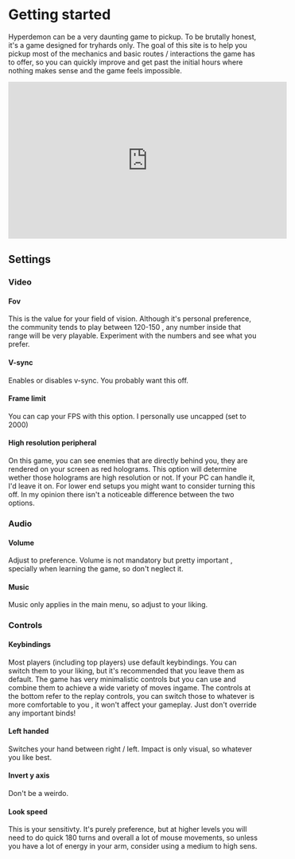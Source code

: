 
# Getting started

Hyperdemon can be a very daunting game to pickup. To be brutally honest, it's a game designed for tryhards only. 
The goal of this site is to help you pickup most of the mechanics and basic routes / interactions the game has to offer,
so you can quickly improve and get past the initial hours where nothing makes sense and the game feels impossible.

<iframe width="560" height="315" src="https://www.youtube.com/embed/ScglDSi9KUs?si=_kOj-7_OmE5mldo2" title="YouTube video player" frameborder="0" allow="accelerometer; autoplay; clipboard-write; encrypted-media; gyroscope; picture-in-picture; web-share" allowfullscreen></iframe>

## Settings

### Video

#### Fov
This is the value for your field of vision. Although it's personal preference, the community tends to play between 120-150 , any number inside that range will be very playable. Experiment with the numbers and see what you prefer.

#### V-sync
Enables or disables v-sync. You probably want this off.

#### Frame limit
You can cap your FPS with this option. I personally use uncapped (set to 2000)

#### High resolution peripheral
On this game, you can see enemies that are directly behind you, they are rendered on your screen as red holograms.
This option will determine wether those holograms are high resolution or not. If your PC can handle it, I'd leave it on.
For lower end setups you might want to consider turning this off. In my opinion there isn't a noticeable difference between the two options.

### Audio

#### Volume 
Adjust to preference. Volume is not mandatory but pretty important , specially when learning the game, so don't neglect it.

#### Music
Music only applies in the main menu, so adjust to your liking.

### Controls

#### Keybindings
Most players (including top players) use default keybindings. You can switch them to your liking, but it's recommended that you leave them as default.
The game has very minimalistic controls but you can use and combine them to achieve a wide variety of moves ingame.
The controls at the bottom refer to the replay controls, you can switch those to whatever is more comfortable to you , it won't affect your gameplay. Just don't override any important binds!

#### Left handed
Switches your hand between right / left. 
Impact is only visual, so whatever you like best.

#### Invert y axis
Don't be a weirdo.

#### Look speed
This is your sensitivty. It's purely preference, but at higher levels you will need to do quick 180 turns and overall a lot of mouse movements, so unless you have a lot of energy in your arm, consider using a medium to high sens.


  [^1]:
    Difficulty for this game is flexible, as in, enemies spawn only as fast as you kill other enemies. So if you are slow, then the game will go slow. If you are fast, the game will go fast.
